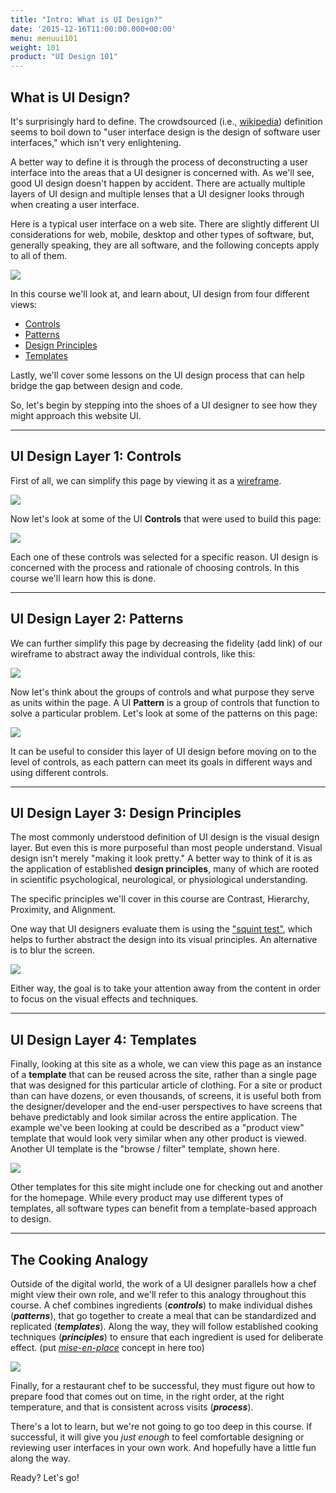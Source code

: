```yaml
---
title: "Intro: What is UI Design?"
date: '2015-12-16T11:00:00.000+00:00'
menu: menuui101
weight: 101
product: "UI Design 101"
---
```


## What is UI Design?

It's surprisingly hard to define. The crowdsourced (i.e., [wikipedia](https://en.wikipedia.org/wiki/User_interface_design)) definition seems to boil down to "user interface design is the design of software user interfaces," which isn't very enlightening.

A better way to define it is through the process of deconstructing a user interface into the areas that a UI designer is concerned with. As we'll see, good UI design doesn't happen by accident. There are actually multiple layers of UI design and multiple lenses that a UI designer looks through when creating a user interface.

Here is a typical user interface on a web site. There are slightly different UI considerations for web, mobile, desktop and other types of software, but, generally speaking, they are all software, and the following concepts apply to all of them.

![](//media.balsamiq.com/img/support/ui101/intro/final.png)

In this course we'll look at, and learn about, UI design from four different views:

*   [Controls](/wiki/spaces/intranet/pages/287998209/Controls)
*   [Patterns](/wiki/spaces/intranet/pages/257360105)
*   [Design Principles](/wiki/spaces/intranet/pages/260899124)
*   [Templates](/wiki/spaces/intranet/pages/262144004)

Lastly, we'll cover some lessons on the UI design process that can help bridge the gap between design and code.

So, let's begin by stepping into the shoes of a UI designer to see how they might approach this website UI.

--- 

## UI Design Layer 1: Controls

First of all, we can simplify this page by viewing it as a [wireframe](https://support.balsamiq.com/resources/whatarewireframes/).

![](//media.balsamiq.com/img/support/ui101/intro/wirefame.png)

  

Now let's look at some of the UI **Controls** that were used to build this page:

![](//media.balsamiq.com/img/support/ui101/intro/controls.png)

Each one of these controls was selected for a specific reason. UI design is concerned with the process and rationale of choosing controls. In this course we'll learn how this is done.

---

## UI Design Layer 2: Patterns

We can further simplify this page by decreasing the fidelity (add link) of our wireframe to abstract away the individual controls, like this:

![](//media.balsamiq.com/img/support/ui101/intro/sketch.png)

Now let's think about the groups of controls and what purpose they serve as units within the page. A UI **Pattern** is a group of controls that function to solve a particular problem. Let's look at some of the patterns on this page:

![](//media.balsamiq.com/img/support/ui101/intro/patterns-sketch.png)

It can be useful to consider this layer of UI design before moving on to the level of controls, as each pattern can meet its goals in different ways and using different controls.

---

## UI Design Layer 3: Design Principles

The most commonly understood definition of UI design is the visual design layer. But even this is more purposeful than most people understand. Visual design isn't merely "making it look pretty." A better way to think of it is as the application of established **design principles**, many of which are rooted in scientific psychological, neurological, or physiological understanding.

The specific principles we'll cover in this course are Contrast, Hierarchy, Proximity, and Alignment.

One way that UI designers evaluate them is using the ["squint test"](http://blog.usabilla.com/the-squint-test-how-quick-exposure-to-design-can-reveal-its-flaws/), which helps to further abstract the design into its visual principles. An alternative is to blur the screen.

![](//media.balsamiq.com/img/support/ui101/intro/final-blur.png)

Either way, the goal is to take your attention away from the content in order to focus on the visual effects and techniques.

---

## UI Design Layer 4: Templates

Finally, looking at this site as a whole, we can view this page as an instance of a **template** that can be reused across the site, rather than a single page that was designed for this particular article of clothing. For a site or product than can have dozens, or even thousands, of screens, it is useful both from the designer/developer and the end-user perspectives to have screens that behave predictably and look similar across the entire application. The example we've been looking at could be described as a "product view" template that would look very similar when any other product is viewed. Another UI template is the "browse / filter" template, shown here.

![](//media.balsamiq.com/img/support/ui101/intro/browsepage-final.jpg)

Other templates for this site might include one for checking out and another for the homepage. While every product may use different types of templates, all software types can benefit from a template-based approach to design.

---

## The Cooking Analogy

Outside of the digital world, the work of a UI designer parallels how a chef might view their own role, and we'll refer to this analogy throughout this course. A chef combines ingredients (**_controls_**) to make individual dishes (**_patterns_**), that go together to create a meal that can be standardized and replicated (_**templates**_). Along the way, they will follow established cooking techniques (_**principles**_) to ensure that each ingredient is used for deliberate effect. (put [_mise-en-place_](/wiki/spaces/intranet/pages/270599438/The+cooking+analogy) concept in here too)

![](//media.balsamiq.com/img/support/ui101/intro/Overview%20(1).png)

Finally, for a restaurant chef to be successful, they must figure out how to prepare food that comes out on time, in the right order, at the right temperature, and that is consistent across visits (_**process**_).

There's a lot to learn, but we're not going to go too deep in this course. If successful, it will give you _just enough_ to feel comfortable designing or reviewing user interfaces in your own work. And hopefully have a little fun along the way.

Ready? Let's go!
